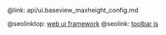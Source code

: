 @link: api/ui.baseview_maxheight_config.md

@seolinktop: [web ui framework](https://webix.com)
@seolink: [toolbar js](https://webix.com/widget/toolbar/)